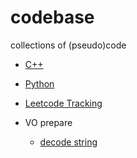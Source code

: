 # codebase
collections of (pseudo)code

- [C++](https://github.com/Kur1su0/codebase/blob/main/CPP_basics.md)

- [Python](https://github.com/Kur1su0/codebase/blob/main/python_basics.md)

- [Leetcode Tracking](https://github.com/Kur1su0/codebase/blob/main/leetcode.md)


- VO prepare
  - [decode string](https://github.com/Kur1su0/codebase/vo/decode_string.py)